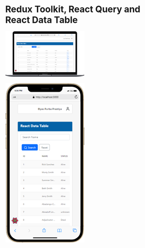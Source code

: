 # Redux Toolkit, React Query and React Data Table

<img src="./src/assets/mobile.png" alt="page" width="250" />
<div>
</br>
</div>
<img src="./src/assets/mobile1.png" alt="page" width="250" />

</div>
